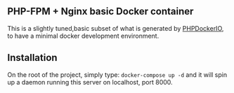 PHP-FPM + Nginx basic Docker container
--------------------------------------

This is a slightly tuned,basic subset 
of what is generated by [PHPDockerIO](https://phpdocker.io), to have a minimal docker development environment.

## Installation
On the root of the project, simply type:
`docker-compose up -d` and it will spin up a daemon running this server on localhost, port 8000.
